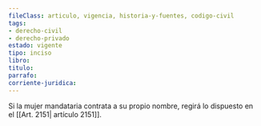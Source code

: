 ```yaml
---
fileClass: articulo, vigencia, historia-y-fuentes, codigo-civil
tags:
- derecho-civil
- derecho-privado
estado: vigente
tipo: inciso
libro:
titulo:
parrafo:
corriente-juridica:
---
```

Si la mujer mandataria contrata a su propio nombre, regirá lo dispuesto en el [[Art. 2151| artículo 2151]].